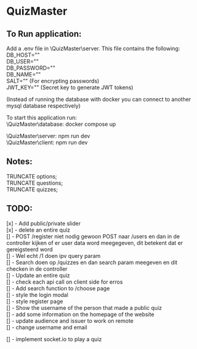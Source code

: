 # QuizMaster
## To Run application:
Add a .env file in \QuizMaster\server. This file contains the following:  
DB_HOST=""  
DB_USER=""  
DB_PASSWORD=""  
DB_NAME=""  
SALT="" (For encrypting passwords)  
JWT_KEY="" (Secret key to generate JWT tokens)  

(Instead of running the database with docker you can connect to another mysql database respectively)

To start this application run:  
\QuizMaster\database: docker compose up   
  
\QuizMaster\server: npm run dev  
\QuizMaster\client: npm run dev  

## Notes:
TRUNCATE options;  
TRUNCATE questions;  
TRUNCATE quizzes; 

## TODO:
[x] - Add public/private slider  
[x] - delete an entire quiz  
[] - POST /register niet nodig gewoon POST naar /users en dan in de controller kijken of er user data word meegegeven, dit betekent dat er gereigsteerd word  
[] - Wel echt /1 doen ipv query param  
[] - Search doen op /quizzes en dan search param meegeven en dit checken in de controller  
[] - Update an entire quiz  
[] - check each api call on client side for erros  
[] - Add search function to /choose page  
[] - style the login modal  
[] - style register page  
[] - Show the username of the person that made a public quiz     
[] - add some information on the homepage of the website   
[] - update audience and issuer to work on remote  
[] - change username and email    

[] - implement socket.io to play a quiz  
 
